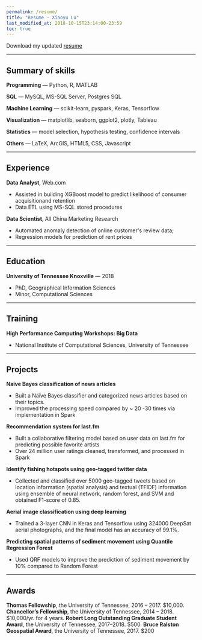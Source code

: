 ```yaml
---
permalink: /resume/
title: "Resume - Xiaoyu Lu"
last_modified_at: 2018-10-15T23:14:00-23:59
toc: true
---
```


Download my updated [resume](https://www.dropbox.com/s/4flbixhke0psg11/Resume_XiaoyuLu.pdf?raw=1)

<hr>

## Summary of skills

**Programming** &mdash; Python, R, MATLAB

**SQL** &mdash; MySQL, MS-SQL Server, Postgres SQL

**Machine Learning** &mdash; scikit-learn, pyspark, Keras, Tensorflow

**Visualization** &mdash; matplotlib, seaborn, ggplot2, plotly, Tableau

**Statistics** &mdash; model selection, hypothesis testing, confidence intervals

**Others** &mdash; LaTeX, ArcGIS, HTML5, CSS, Javascript

<hr>

## Experience

**Data Analyst**, <span>Web.com</span>
* Assisted in building XGBoost model to predict likelihood of consumer acquisitionand retention
* Data ETL using MS-SQL stored procedures

**Data Scientist**, All China Marketing Research
* Automated anomaly detection of online customer's review data;
* Regression models for prediction of rent prices

<hr>

## Education

**University of Tennessee Knoxville** &mdash; 2018

* PhD, Geographical Information Sciences
* Minor, Computational Sciences

<hr>

## Training

**High Performance Computing Workshops: Big Data**

* National Institute of Computational Sciences, University of Tennessee

<hr>

## Projects

**Naive Bayes classification of news articles**

* Built a Naïve Bayes classifier and categorized news articles based on their topics. 
* Improved the processing speed compared by ~ 20 -30 times via implementation in Spark

**Recommendation system for last.fm**

* Built a collaborative filtering model based on user data on last.fm for predicting possible favorite artists
* Over 24 million user ratings cleaned, transformed, and processed in Spark

**Identify fishing hotspots using geo-tagged twitter data**

* Collected and classified over 5000 geo-tagged tweets  based on location information  (spatial analysis) and textual (TFIDF) information using ensemble of neural network, random forest, and SVM and obtained F1-score of 0.85.

**Aerial image classification using deep learning**

* Trained a 3-layer CNN in Keras and Tensorflow using 324000 DeepSat aerial photographs, and the final model has an accuracy of  99.1%.
  
**Predicting spatial patterns of sediment movement using Quantile Regression Forest**

* Used QRF models to improve the prediction of  sediment movement by 10% compared to Random Forest

<hr>

## Awards

**Thomas Fellowship**, the University of Tennessee, 2016 – 2017. \$10,000.
**Chancellor’s Fellowship**, the University of Tennessee, 2014
– 2018. \$10,000\/yr. for 4 years.
**Robert Long Outstanding Graduate Student Award**, the University of Tennessee, 2017–2018. \$500.
**Bruce Ralston Geospatial Award**, the University of Tennessee, 2017. \$200